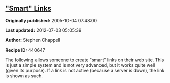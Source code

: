 ## ["Smart" Links](https://code.activestate.com/recipes/440647-smart-links)

**Originally published:** 2005-10-04 07:48:00

**Last updated:** 2012-07-03 05:05:39

**Author:** Stephen Chappell

**Recipe ID:** 440647

The following allows someone to create "smart" links on their web site.
This is just a simple system and is not very advanced, but it works quite well (given its purpose). If a link is not active (because a server is down), the link is shown as such.
